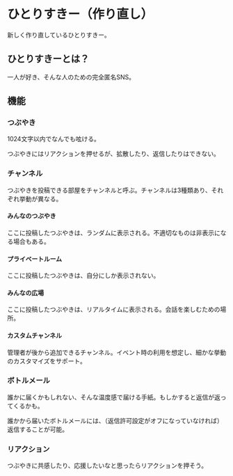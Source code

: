 # ひとりすきー（作り直し）

新しく作り直しているひとりすきー。

## ひとりすきーとは？

一人が好き、そんな人のための完全匿名SNS。

## 機能

### つぶやき

1024文字以内でなんでも呟ける。

つぶやきにはリアクションを押せるが、拡散したり、返信したりはできない。

### チャンネル

つぶやきを投稿できる部屋をチャンネルと呼ぶ。チャンネルは3種類あり、それぞれ挙動が異なる。

#### みんなのつぶやき

ここに投稿したつぶやきは、ランダムに表示される。不適切なものは非表示になる場合もある。

#### プライベートルーム

ここに投稿したつぶやきは、自分にしか表示されない。

#### みんなの広場

ここに投稿したつぶやきは、リアルタイムに表示される。会話を楽しむための場所。

#### カスタムチャンネル

管理者が後から追加できるチャンネル。イベント時の利用を想定し、細かな挙動のカスタマイズをサポート。

### ボトルメール

誰かに届くかもしれない、そんな温度感で届ける手紙。もしかすると返信が返ってくるかも。

誰かから届いたボトルメールには、（返信許可設定がオフになっていなければ）返信することが可能。

### リアクション

つぶやきに共感したり、応援したいなと思ったらリアクションを押そう。
